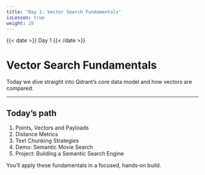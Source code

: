```yaml
---
title: "Day 1: Vector Search Fundamentals"
isLesson: true
weight: 20
---
```


{{< date >}} Day 1 {{< /date >}}

# Vector Search Fundamentals

Today we dive straight into Qdrant’s core data model and how vectors are compared.

---

## Today’s path

1. Points, Vectors and Payloads
2. Distance Metrics
3. Text Chunking Strategies
4. Demo: Semantic Movie Search
5. Project: Building a Semantic Search Engine

You’ll apply these fundamentals in a focused, hands‑on build.

